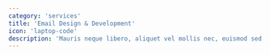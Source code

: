 ```yaml
---
category: 'services'
title: 'Email Design & Development'
icon: 'laptop-code'
description: 'Mauris neque libero, aliquet vel mollis nec, euismod sed tellus. Mauris convallis dictum elit id volutpat.'
---
```

